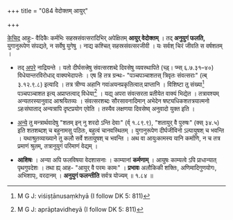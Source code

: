 +++
title = "084 वेदोक्तम् आयुर्"

+++

<u>केचिद्</u> आहुः- वैदिकैः कर्मभिः सहस्रसंवत्सरादिभिर् अपेक्षितम् **आयुर् वेदोक्तम्** । तद् **अनुयुगं फलति,** युगानुरूपेण संपद्यते, न सर्वेषु युगेषु । नाद्य कश्चित् सहस्रसंवत्सरजीवी । यः सर्वश् चिरं जीवति स वर्षशतम् । 

- तद् <u>अपरे</u> नाद्रियन्ते । यतो दीर्घसत्त्रेषु संवत्सरशब्दे दिवसेषु व्यवस्थापिते (च्ड़्। प्म्स् ६.७.३१–४०) विधेयान्तरविरोधाद् वाक्यभेदापत्तेः । एष हि तत्र ग्रन्थः- "पञ्चपञ्चाशतस् त्रिवृतः संवत्सराः" (त्ब् ३.१२.९.८) इत्यादि । तत्र त्रीण्य अहानि गवांअयनप्रकृतित्वात् प्राप्तानि । विशिष्टा तु संख्या[^१३५] पञ्चपञ्चाशत इत्य् अप्राप्तत्वाद् विधेया[^१३६] । यद्य् अपरा संवत्सरता प्रतीयेत वाक्यं भिद्येत । तत्रावश्यम् अन्यतरस्यानुवाद आश्रयितव्यः । संवत्सरशब्दः सौरसावनादिमान् अभेदेन षष्ट्यधिकशतत्रयात्मनो ऽहःसंघाताद् अन्यत्रापि दृष्टप्रयोग एवेति । तस्यैव लक्षणया दिवसेष्व् अनुवादो युक्त इति ।


[^१३६]:
     M G J: aprāptavidheyā (I follow DK 5: 811)


[^१३५]:
     M G J: viśiṣṭānusaṃkhyā (I follow DK 5: 811)

- <u>अन्ये</u> तु मन्त्रार्थवादेषु "शतम् इन् नु शरदो ऽन्ति देवाः" (र्व् १.८९.९), "शतायुर् वै पुरुषः" (क्स् ३४.५) इति शतशब्दश् च बहुनामसु पठितः, बहुत्वं चानवस्थितम् । युगानुरूपेण दीर्घजीविनो ऽल्पायुषश् च भवन्ति । यथाश्रुतव्याख्याने तु कलौ सर्वे शतायुषश् च भवन्ति । अथ वा आयुःकामस्य यानि कर्माणि, न च तत्र प्रमाणं श्रुतम्, तत्रानुयुगं परिमाणं वेद्यम् । 

- **आशिषः** । अन्या अपि फलविषया वेदशासनाः । काम्यानां **कर्मणाम्** । आयुषः काम्यत्वे ऽपि प्राधान्यात् पृथगुपदेशः । तथा ह्य् आह- "आयुर् वै परमः कामः" । **प्रभावः** अलौकिकी शक्तिः, अणिमादिगुणयोगः, अभिशाप्ः, वरदानम् । **अनुयुगं फलन्तीति** सर्वत्र योज्यम् ॥ १.८४ ॥
